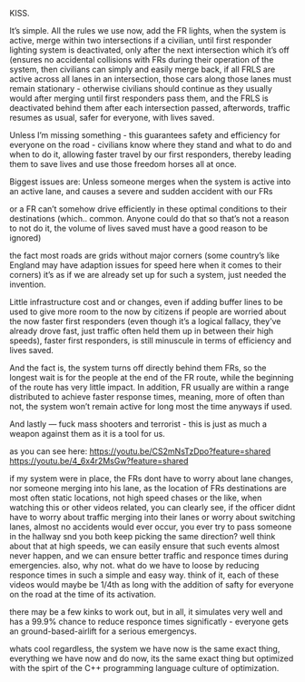 KISS. 

It’s simple.  All the rules we use now, add the FR lights, when the system is active, merge within two intersections if a civilian, until first responder lighting system is deactivated, only after the next intersection which it’s off (ensures no accidental collisions with FRs during their operation of the system, then civilians can simply and easily merge back, if all FRLS are active across all lanes in an intersection, those cars along those lanes must remain stationary - otherwise civilians should continue as they usually would after merging until first responders pass them, and the FRLS is deactivated behind them after each intersection passed, afterwords, traffic resumes as usual, safer for everyone, with lives saved.  

Unless I’m missing something - this guarantees safety and efficiency for everyone on the road - civilians know where they stand and what to do and when to do it, allowing faster travel by our first responders, thereby leading them to save lives and use those freedom horses all at once. 

Biggest issues are: Unless someone merges when the system is active into an active lane, and causes a severe and sudden accident with our FRs 

or a FR can’t somehow drive efficiently in these optimal conditions to their destinations (which.. common. Anyone could do that so that’s not a reason to not do it, the volume of lives saved must have a good reason to be ignored)

the fact most roads are grids without major corners (some country’s like England may have adaption issues for speed here when it comes to their corners) it’s as if we are already set up for such a system, just needed the invention. 

Little infrastructure cost and or changes, even if adding buffer lines to be used to give more room to the now by citizens if people are worried about the now faster first responders (even though it’s a logical fallacy, they’ve already drove fast, just traffic often held them up in between their high speeds), faster first responders, is still minuscule in terms of efficiency and lives saved. 

And the fact is, the system turns off directly behind them FRs, so the longest wait is for the people at the end of the FR route, while the beginning of the route has very little impact. In addition, FR usually are within a range distributed to achieve faster response times, meaning, more of often than not, the system won’t remain active for long most the time anyways if used. 

And lastly — fuck mass shooters and terrorist - this is just as much a weapon against them as it is a tool for us. 


as you can see here: https://youtu.be/CS2mNsTzDpo?feature=shared
https://youtu.be/4_6x4r2MsGw?feature=shared



if my system were in place, the FRs dont have to worry about lane changes, nor someone merging into his lane, as the location of FRs destinations are most often static locations, not high speed chases or the like, when watching this or other videos related, you can clearly see, if the officer didnt have to worry about traffic merging into their lanes or worry about switching lanes, almost no accidents would ever occur, you ever try to pass someone in the hallway snd you both keep picking the same direction? well think about that at high speeds, we can easily ensure that such events almost never happen, and we can ensure better traffic and responce times during emergencies. also, why not. what do we have to loose by reducing responce times in such a simple and easy way. think of it, each of these videos would maybe be 1/4th as long with the addition of safty for everyone on the road at the time of its activation. 

there may be a few kinks to work out, but in all, it simulates very well and has a 99.9% chance to reduce responce times significatly - everyone gets an ground-based-airlift for a serious emergencys. 

whats cool regardless, the system we have now is the same exact thing, everything we have now and do now, its the same exact thing but optimized with the spirt of the C++ programming language culture of optimization. 
